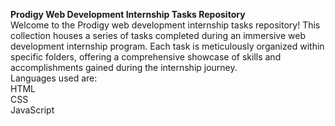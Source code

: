 **Prodigy Web Development Internship Tasks Repository**<br/>
Welcome to the Prodigy web development internship tasks repository! This collection houses a series of tasks completed during an immersive web development internship program. Each task is meticulously organized within specific folders, offering a comprehensive showcase of skills and accomplishments gained during the internship journey.<br/>
Languages used are:<br/>
HTML<br/>
CSS<br/> 
JavaScript<br/> 
<br/> 


